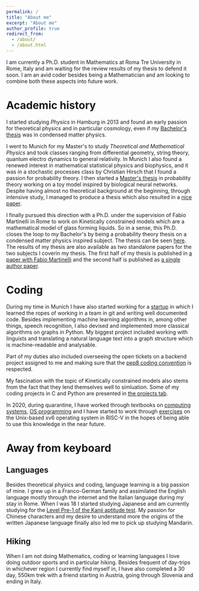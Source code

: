 ```yaml
---
permalink: /
title: "About me"
excerpt: "About me"
author_profile: true
redirect_from: 
  - /about/
  - /about.html
---
```


I am currently a Ph.D. student in Mathematics at Roma Tre University in Rome, Italy and am
waiting for the review results of my thesis to defend it soon. I am an avid
coder besides being a Mathematician and am looking to combine both these
aspects into future work.

Academic history
=====
I started studying _Physics_ in Hamburg in 2013 and found an early passion for
theoretical physics and in particular cosmology, even if my [Bachelor's
thesis](/theses/bachelor-thesis) was in condensed matter physics.

I went to Munich for my Master's to study _Theoretical and Mathematical
Physics_ and took classes ranging from differential geometry, string theory,
 quantum electro dynamics to general relativity. In Munich I also found
 a renewed interest in mathematical statistical physics and biophysics,
 and it was in a stochastic processes class by Christian Hirsch that I
 found a passion for probability theory. I then started a [Master's
 thesis](/theses/master-thesis) in probability theory working on a toy model inspired
 by biological neural networks. Despite having almost no
 theoretical background at the beginning, through intensive study, I managed to produce
 a thesis which also resulted
in a [nice
paper](/publication/2021-weakly-reinforced-polya-urns-on-countable-networks).

I finally pursued this direction with a Ph.D. under the supervision of Fabio
Martinelli in Rome to work on Kinetically constrained models which are a
mathematical model of glass forming liquids. So in a sense, this Ph.D. closes
the loop to my Bachelor's by being a probability theory thesis on a condensed
matter physics inspired subject. The thesis can be seen [here](/theses/phd-thesis).
The results of my thesis are also available as two standalone papers for the
two subjects I coverin my thesis. The first half of my thesis is published in [a paper
with Fabio
Martinelli](/publication/2022-on-a-front-evolution-problem-for-the-multidimensional-east-model)
and the second half is published as [a single author paper](/publication/2022-multicolour-east-model).

Coding
=====
During my time in Munich I have also started working for a
[startup](https://cognostics.de/) in which I
learned the ropes of working in a team in git and writing well documented code.
Besides implementing machine learning algorithms in, among other things, speech
recognition, I also devised and implemented more classical algorithms on
graphs in Python. My biggest project included working with linguists and translating a
natural language text into a graph structure which is machine-readable and
analysable.

Part of my duties also included overseeing the open tickets on a backend
project assigned to me and making sure that the [pep8 coding
convention](https://pep8.org/) is respected.

My fascination with the topic of Kinetically constrained models also stems
from the fact that they lend themselves well to simluation. Some of my coding
projects in C and Python are presented in [the projects tab](/projects).

In 2020, during quarantine, I have worked through textbooks on [computing
systems](https://highered.mheducation.com/sites/0072467509/index.html), [OS
programming](https://pages.cs.wisc.edu/~remzi/OSTEP/) and I have started to
work through [exercises](https://pdos.csail.mit.edu/6.828/2020/labs/) on the
Unix-based xv6 operating system in RISC-V in the hopes of being able to use
this knowledge in the near future.

Away from keyboard
=====

Languages
-----
Besides theoretical physics and coding, language learning is a big passion of
mine. I grew up in a Franco-German family and assimilated the English language
mostly through the internet and the Italian language during my stay in Rome.
When I was 18 I started studying Japanese and am currently studying for the
[Level Pre-1 of the Kanji aptitude
test](https://en.wikipedia.org/wiki/Kanji_Kentei#Level_Pre-1). My passion for
Chinese characters and my desire to understand more the origins of the written
Japanese language finally also led me to pick up studying Mandarin.

Hiking
-----
When I am not doing Mathematics, coding or learning languages I love doing
outdoor sports and in particular hiking. Besides frequent of day-trips in
whichever region I currently find myself in, I have also completed a 30 day,
550km trek with a friend starting in Austria, going through Slovenia
and ending in Italy.
